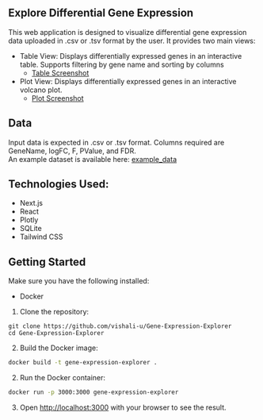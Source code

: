## Explore Differential Gene Expression
This web application is designed to visualize differential gene expression data uploaded in .csv or .tsv format by the user. It provides two main views:
* Table View: Displays differentially expressed genes in an interactive table. Supports filtering by gene name and sorting by columns
   * [Table Screenshot](https://drive.google.com/file/d/1UocY5uU6pFZgyDjurGxLCZ061FHcSX86/view?usp=drive_link) 
* Plot View: Displays differentially expressed genes in an interactive volcano plot.
   * [Plot Screenshot](https://drive.google.com/file/d/13okvNfmA0Bq3I81Nd3DMmaHt8zx9IU7X/view?usp=drive_link)



## Data
Input data is expected in .csv or .tsv format. Columns required are GeneName, logFC, F, PValue, and FDR. \
An example dataset is available here: [example_data](https://drive.google.com/file/d/1DJCb1oo0HBwpzwLZsNSoXH0uH8OBQtFu/view?usp=drive_link)

## Technologies Used:
* Next.js
* React
* Plotly
* SQLite
* Tailwind CSS

## Getting Started
Make sure you have the following installed:
* Docker

1. Clone the repository:
```
git clone https://github.com/vishali-u/Gene-Expression-Explorer
cd Gene-Expression-Explorer
```

2. Build the Docker image:

```bash
docker build -t gene-expression-explorer .
```

2. Run the Docker container:

```bash
docker run -p 3000:3000 gene-expression-explorer
```

3. Open [http://localhost:3000](http://localhost:3000) with your browser to see the result.

